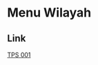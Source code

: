 # Menu Wilayah

## Link

[TPS 001](https://github.com/gigit-pemilu/pemilu-2024-81-maluku/tree/main/pileg-dpr/hitung-suara/sub/81-maluku/sub/02-maluku-tenggara/sub/13-kei-kecil-timur/sub/2004-rat/sub/001-tps)

